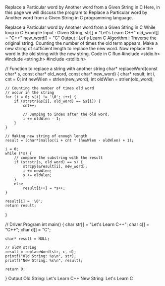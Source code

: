 Replace a Particular word by Another word from a Given String in C
Here, in this page we will discuss the program to Replace a Particular word by Another word from a Given String in C programming language.

Replace a Particular word by Another word from a Given String in C
While loop in C
Example
Input :
Given String, str[] = "Let's Learn C++"
old_word[] = "C++"
new_word[] = "C"
Output :
Let's Learn C
Algorithm :
Traverse the original string.
Counting the number of times the old term appears.
Make a new string of sufficient length to replace the new word.
Now replace the word in the old string with the new string.
Code in C
Run
#include <stdio.h>
#include <string.h>
#include <stdlib.h>
  
// Function to replace a string with another string
char* replaceWord(const char* s, const char* old_word, const char* new_word)
{
    char* result;
    int i, cnt = 0;
    int newWlen = strlen(new_word);
    int oldWlen = strlen(old_word);
  
    // Counting the number of times old word
    // occur in the string
    for (i = 0; s[i] != '\0'; i++) {
        if (strstr(&s[i], old_word) == &s[i]) {
            cnt++;
  
            // Jumping to index after the old word.
            i += oldWlen - 1;
        }
    }
  
    // Making new string of enough length
    result = (char*)malloc(i + cnt * (newWlen - oldWlen) + 1);
  
    i = 0;
    while (*s) {
        // compare the substring with the result
        if (strstr(s, old_word) == s) {
            strcpy(&result[i], new_word);
            i += newWlen;
            s += oldWlen;
        }
        else
            result[i++] = *s++;
    }
  
    result[i] = '\0';
    return result;
}
  
// Driver Program
int main()
{
    char str[] = "Let's Learn C++";
    char c[] = "C++";
    char d[] = "C";
  
    char* result = NULL;
  
    // oldW string
    result = replaceWord(str, c, d);
    printf("Old String: %s\n", str);
    printf("New String: %s\n", result);
  
    return 0;
}
Output
Old String: Let's Learn C++
New String: Let's Learn C
